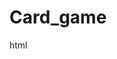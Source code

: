 # Card_game
html
<a target="_blank" href="https://github-readme-medium-recent-article.vercel.app/medium/@chaithra.siddappa7/0">


 
 
